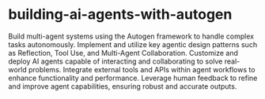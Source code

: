 # building-ai-agents-with-autogen

Build multi-agent systems using the Autogen framework to handle complex tasks autonomously.
Implement and utilize key agentic design patterns such as Reflection, Tool Use, and Multi-Agent Collaboration.
Customize and deploy AI agents capable of interacting and collaborating to solve real-world problems.
Integrate external tools and APIs within agent workflows to enhance functionality and performance.
Leverage human feedback to refine and improve agent capabilities, ensuring robust and accurate outputs.
